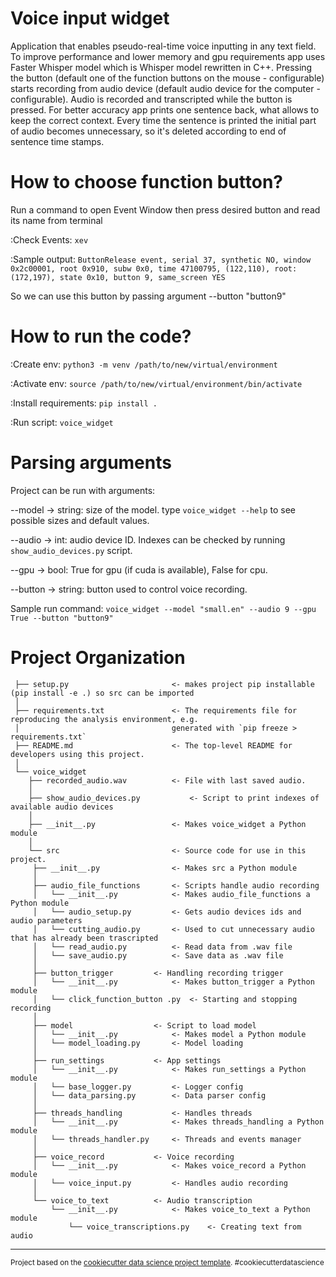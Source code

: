 Voice input widget
==============================

Application that enables pseudo-real-time voice inputting in any text field. To improve performance and lower memory and gpu requirements app uses Faster Whisper model which is Whisper model rewritten in C++. Pressing the button (default one of the function buttons on the mouse - configurable) starts recording from audio device (default audio device for the computer - configurable). Audio is recorded and transcripted while the button is pressed. For better accuracy app prints one sentence back, what allows to keep the correct context. Every time the sentence is printed the initial part of audio becomes unnecessary, so it's deleted according to end of sentence time stamps.


How to choose function button?
====================

Run a command to open Event Window then press desired button and read its name from terminal

:Check Events: `xev`

:Sample output: `ButtonRelease event, serial 37, synthetic NO, window 0x2c00001,
    root 0x910, subw 0x0, time 47100795, (122,110), root:(172,197),
    state 0x10, button 9, same_screen YES`

So we can use this button by passing argument --button "button9"


How to run the code?
====================

:Create env: `python3 -m venv /path/to/new/virtual/environment`

:Activate env: `source /path/to/new/virtual/environment/bin/activate`

:Install requirements: `pip install .`

:Run script: `voice_widget`


Parsing arguments
====================

Project can be run with arguments:

--model -> string: size of the model. type `voice_widget --help` to see possible sizes and default values.

--audio -> int: audio device ID. Indexes can be checked by running `show_audio_devices.py` script.

--gpu -> bool: True for gpu (if cuda is available), False for cpu.

--button -> string: button used to control voice recording.

Sample run command: `voice_widget --model "small.en" --audio 9 --gpu True --button "button9"`


Project Organization
====================

     ├── setup.py           			<- makes project pip installable (pip install -e .) so src can be imported
     │
     ├── requirements.txt   			<- The requirements file for reproducing the analysis environment, e.g.
     │              	           		generated with `pip freeze > requirements.txt`
     ├── README.md          			<- The top-level README for developers using this project.
     │
     └── voice_widget
        ├── recorded_audio.wav			<- File with last saved audio.
        │
        ├── show_audio_devices.py 			<- Script to print indexes of available audio devices
        │
        ├── __init__.py    				<- Makes voice_widget a Python module
        │
        └── src                			<- Source code for use in this project.
	   	 ├── __init__.py    			<- Makes src a Python module
	   	 │
	   	 ├── audio_file_functions		<- Scripts handle audio recording
	   	 │   └── __init__.py    		<- Makes audio_file_functions a Python module
	   	 │   └── audio_setup.py			<- Gets audio devices ids and audio parameters
	   	 │   └── cutting_audio.py		<- Used to cut unnecessary audio that has already been trascripted
	   	 │   └── read_audio.py			<- Read data from .wav file
	   	 │   └── save_audio.py			<- Save data as .wav file
	   	 │
	   	 ├── button_trigger			<- Handling recording trigger
	   	 │   └── __init__.py    		<- Makes button_trigger a Python module
	   	 │   └── click_function_button .py	<- Starting and stopping recording
	   	 │
	   	 ├── model        			<- Script to load model
	   	 │   └── __init__.py    		<- Makes model a Python module
	   	 │   └── model_loading.py		<- Model loading
	   	 │
	   	 ├── run_settings			<- App settings
	   	 │   └── __init__.py    		<- Makes run_settings a Python module
	   	 │   └── base_logger.py			<- Logger config
	   	 │   └── data_parsing.py		<- Data parser config
	   	 │
	   	 ├── threads_handling			<- Handles threads
	   	 │   └── __init__.py    		<- Makes threads_handling a Python module
	   	 │   └── threads_handler.py		<- Threads and events manager
	   	 │   	
	   	 ├── voice_record			<- Voice recording
	   	 │   └── __init__.py    		<- Makes voice_record a Python module
	   	 │   └── voice_input.py			<- Handles audio recording
	   	 │   	
	   	 └── voice_to_text			<- Audio transcription
	   	     └── __init__.py    		<- Makes voice_to_text a Python module
	       	     └── voice_transcriptions.py	<- Creating text from audio



--------

<p><small>Project based on the <a target="_blank" href="https://drivendata.github.io/cookiecutter-data-science/">cookiecutter data science project template</a>. #cookiecutterdatascience</small></p>
